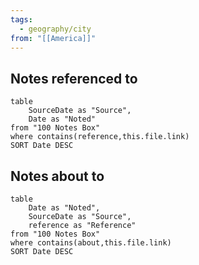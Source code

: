 ```yaml
---
tags:
  - geography/city
from: "[[America]]"
---
```

## Notes referenced to 
```dataview
table
    SourceDate as "Source",
    Date as "Noted"
from "100 Notes Box"
where contains(reference,this.file.link)
SORT Date DESC
```

## Notes about to
```dataview
table
    Date as "Noted",
    SourceDate as "Source",
    reference as "Reference"
from "100 Notes Box"
where contains(about,this.file.link)
SORT Date DESC
```
